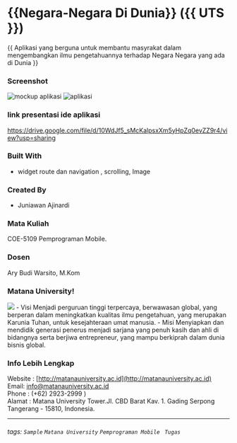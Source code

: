 # {{Negara-Negara Di Dunia}} ({{ UTS }})
 {{ Aplikasi yang berguna untuk membantu masyrakat dalam mengembangkan ilmu pengetahuannya  terhadap Negara Negara yang ada di Dunia }}
### Screenshot
![mockup aplikasi](https://user-images.githubusercontent.com/89622887/137319366-51d26b2a-a8ec-4d02-a099-c6a6a3bf0c6e.png)
![aplikasi](https://user-images.githubusercontent.com/89622887/137319495-0993917d-8575-4e93-a450-21bb0b43b101.png)

### link presentasi ide aplikasi
https://drive.google.com/file/d/10WdJf5_sMcKalpsxXm5yHpZq0evZZ9r4/view?usp=sharing


### Built With
- widget route dan navigation , scrolling, Image 

### Created By
- Juniawan Ajinardi 

### Mata Kuliah 
COE-5109 Pemprograman Mobile. 
### Dosen
Ary Budi Warsito, M.Kom
### Matana University!
<img src="http://matanauniversity.ac.id/website_lama/images/footer/Logo_mu_foot.png" />
- Visi 
Menjadi perguruan tinggi terpercaya, berwawasan global, yang berperan dalam meningkatkan kualitas ilmu pengetahuan, yang merupakan Karunia Tuhan, untuk kesejahteraan umat manusia.
- Misi 
Menyiapkan dan mendidik generasi penerus menjadi sarjana yang penuh kasih dan ahli di bidangnya serta berjiwa entrepreneur, yang mampu berkiprah dalam dunia bisnis global.

### Info Lebih Lengkap
Website : [http://matanauniversity.ac.id](http://matanauniversity.ac.id)  
Email: [info@matanauniversity.ac.id](mailto:info@matanauniversity.ac.id)  
Phone : (+62) 2923-2999 )  
Alamat : Matana University Tower.Jl. CBD Barat Kav. 1. Gading Serpong Tangerang - 15810, Indonesia.

---

###### tags: `Sample` `Matana University` `Pemprograman Mobile ` `Tugas` 
